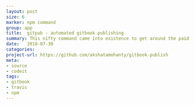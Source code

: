 ```yaml
---
layout: post
size: 6
marker: npm command
group: app
title:  gitpub - automated gitbook publishing
summary: This nifty command came into existence to get around the paid subscription model introduced by Gitbook! The npm-command can be used to publish markdown files as Gitbooks to gh-pages automatically, using Travis.CI and the gitbook open source technology. This was used to compile collaborative books for the Urban Prototyping module at NUS in August 2018
date:   2018-07-30
categories: 
project-url: https://github.com/akshatamohanty/gitbook-publish
meta: 
- source
- codeit
tags: 
- gitbook
- travis
- npm
---
```

